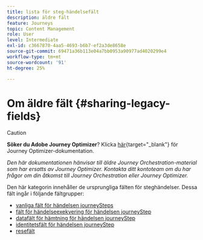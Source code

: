 ```yaml
---
title: lista för steg-händelsefält
description: äldre fält
feature: Journeys
topic: Content Management
role: User
level: Intermediate
exl-id: c3667870-4aa5-4693-b6b7-ef2a3de8658e
source-git-commit: 69471a36b113e04a7bb0953a90977ad4020299e4
workflow-type: tm+mt
source-wordcount: '91'
ht-degree: 25%

---
```


# Om äldre fält {#sharing-legacy-fields}


>[!CAUTION]
>
>**Söker du Adobe Journey Optimizer**? Klicka [här](https://experienceleague.adobe.com/en/docs/journey-optimizer/using/ajo-home){target="_blank"} för Journey Optimizer-dokumentation.
>
>
>_Den här dokumentationen hänvisar till äldre Journey Orchestration-material som har ersatts av Journey Optimizer. Kontakta ditt kontoteam om du har frågor om din åtkomst till Journey Orchestration eller Journey Optimizer._


Den här kategorin innehåller de ursprungliga fälten för steghändelser. Dessa fält ingår i följande fältgrupper:

* [vanliga fält för händelsen journeySteps](../building-journeys/sharing-common-fields.md)
* [fält för händelseexekvering för händelsen journeyStep](../building-journeys/sharing-execution-fields.md)
* [datafält för hämtning för händelsen journeyStep](../building-journeys/sharing-fetch-fields.md)
* [identitetsfält för händelsen journeyStep](../building-journeys/sharing-identity-fields.md)
* [resefält](../building-journeys/sharing-journey-fields.md)
